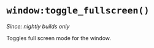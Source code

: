 # `window:toggle_fullscreen()`

*Since: nightly builds only*

Toggles full screen mode for the window.


